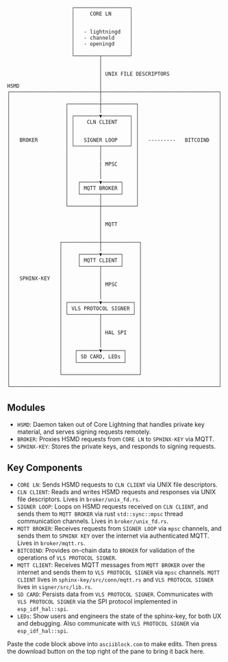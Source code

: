 ```
                     ┌──────────────────┐
                     │     CORE LN      │
                     │                  │
                     │                  │
                     │   - lightningd   │
                     │   - channeld     │
                     │   - openingd     │
                     │                  │
                     └────────┬─────────┘
                              │
                              │
                              │ UNIX FILE DESCRIPTORS
                              │
HSMD                          │
┌─────────────────────────────┼──────────────────────────────────────┐
│                             │                                      │
│                  ┌──────────┼───────────┐                          │
│                  │          │           │                          │
│                  │ ┌────────▼─────────┐ │                          │
│                  │ │    CLN CLIENT    │ │                          │
│                  │ │                  │ │                          │
│                  │ │                  │ │                          │
│   BROKER         │ │   SIGNER LOOP    │ │   ---------   BITCOIND   │
│                  │ └────────┬─────────┘ │                          │
│                  │          │           │                          │
│                  │          │           │                          │
│                  │          | MPSC      │                          │
│                  │          │           │                          │
│                  │          │           │                          │
│                  │   ┌──────▼──────┐    │                          │
│                  │   │ MQTT BROKER │    │                          │
│                  │   └──────┬──────┘    │                          │
│                  │          │           │                          │
│                  └──────────┼───────────┘                          │
│                             │                                      │
│                             │                                      │
│                             │ MQTT                                 │
│                             │                                      │
│                             │                                      │
│                ┌────────────┼────────────┐                         │
│                │            │            │                         │
│                │     ┌──────▼──────┐     │                         │
│                │     │ MQTT CLIENT │     │                         │
│                │     └──────┬──────┘     │                         │
│                │            │            │                         │
│   SPHINX-KEY   │            │            │                         │
│                │            │ MPSC       │                         │
│                │            │            │                         │
│                │            │            │                         │
│                │ ┌──────────▼──────────┐ │                         │
│                │ │ VLS PROTOCOL SIGNER │ │                         │
│                │ └──────────┬──────────┘ │                         │
│                │            │            │                         │
│                │            │            │                         │
│                │            │ HAL SPI    │                         │
│                │            │            │                         │
│                │            │            │                         │
│                │    ┌───────▼───────┐    │                         │
│                │    │ SD CARD, LEDs │    │                         │
│                │    └───────────────┘    │                         │
│                │                         │                         │
│                └─────────────────────────┘                         │
│                                                                    │
└────────────────────────────────────────────────────────────────────┘
```

## Modules

- `HSMD`: Daemon taken out of Core Lightning that handles private key material, and serves signing requests remotely.
- `BROKER`: Proxies HSMD requests from `CORE LN` to `SPHINX-KEY` via MQTT.
- `SPHINX-KEY`: Stores the private keys, and responds to signing requests.

## Key Components

- `CORE LN`: Sends HSMD requests to `CLN CLIENT` via UNIX file descriptors.
- `CLN CLIENT`: Reads and writes HSMD requests and responses via UNIX file descriptors. Lives in `broker/unix_fd.rs`.
- `SIGNER LOOP`: Loops on HSMD requests received on `CLN CLIENT`, and sends them to `MQTT BROKER` via rust `std::sync::mpsc` thread communication channels. Lives in `broker/unix_fd.rs`.
- `MQTT BROKER`: Receives requests from `SIGNER LOOP` via `mpsc` channels, and sends them to `SPHINX KEY` over the internet via authenticated MQTT. Lives in `broker/mqtt.rs`.
- `BITCOIND`: Provides on-chain data to `BROKER` for validation of the operations of `VLS PROTOCOL SIGNER`.
- `MQTT CLIENT`: Receives MQTT messages from `MQTT BROKER` over the internet and sends them to `VLS PROTOCOL SIGNER` via `mpsc` channels. `MQTT CLIENT` lives in `sphinx-key/src/conn/mqtt.rs` and `VLS PROTOCOL SIGNER` lives in `signer/src/lib.rs`.
- `SD CARD`: Persists data from `VLS PROTOCOL SIGNER`. Communicates with `VLS PROTOCOL SIGNER` via the SPI protocol implemented in `esp_idf_hal::spi`.
- `LEDs`: Show users and engineers the state of the sphinx-key, for both UX and debugging. Also communicate with `VLS PROTOCOL SIGNER` via `esp_idf_hal::spi`.

Paste the code block above into `asciiblock.com` to make edits. Then press the download button on the top right of the pane to bring it back here.
